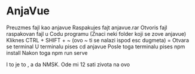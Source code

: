 # AnjaVue
Preuzmes fajl kao anjavue
Raspakujes fajt anjavue.rar 
Otvoris fajl raspakovan fajl u Codu programu (Znaci neki folder koji se zove anjavue)
Kliknes CTRL + SHIFT + ~     (ovo ~ ti se nalazi ispod esc dugmeta) = Otvara se terminal
U terminalu pises cd anjavue
Posle toga terminalu pises npm install
Nakon toga npm run serve

I to je to , a da NMSK. Ode mi 12 sati zivota na ovo
